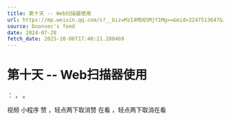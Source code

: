```yaml
---
title: 第十天 -- Web扫描器使用
url: https://mp.weixin.qq.com/s?__biz=MzI4MDQ5MjY1Mg==&mid=2247513647&idx=2&sn=535ad44d3f5e6166cfa1b1e453eb043b
source: Doonsec's feed
date: 2024-07-28
fetch_date: 2025-10-06T17:40:21.208469
---
```


# 第十天 -- Web扫描器使用

：
，
。

视频
小程序
赞
，轻点两下取消赞
在看
，轻点两下取消在看